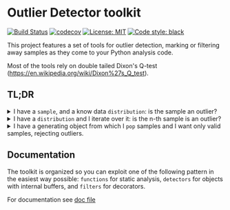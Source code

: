 # Outlier Detector toolkit
[![Build Status](https://travis-ci.com/docet85/outlier_detector.svg?branch=dev)](https://travis-ci.com/docet85/outlier_detector)
[![codecov](https://codecov.io/gh/docet85/outlier_detector/branch/dev/graph/badge.svg)](https://codecov.io/gh/docet85/outlier_detector)
[![License: MIT](https://img.shields.io/badge/License-MIT-blue.svg)](https://opensource.org/licenses/MIT)
[![Code style: black](https://img.shields.io/badge/code%20style-black-000000.svg)](https://github.com/psf/black)


This project features a set of tools for outlier detection, marking or filtering away samples
as they come to your Python analysis code.

Most of the tools rely on double tailed Dixon's Q-test (https://en.wikipedia.org/wiki/Dixon%27s_Q_test).

## TL;DR
<details>
   <summary>I have a <code>sample</code>, and a know data <code>distribution</code>: is the sample an outlier?</summary>

```python
sample = 2.7
distribution = [0.1, 1.1, 4.78, 2.0, 7.2, 5.3]

from outlier_detector.functions import is_outlier
print(is_outlier(distribution, sample))
```

</details>

<details>
   <summary>I have a <code>distribution</code> and I iterate over it: is the n-th sample
   is an outlier?</summary>

```python
distribution = [0.1, 1.1, 4.78, 2.0, 7.2, 5.3, 8.1, -4.1, 5.4]
from outlier_detector.detectors import OutlierDetector
od = OutlierDetector(buffer_samples=5)
for x in distribution:
    print(od.is_outlier(x))
```
</details>

<details>
   <summary>I have a generating object from which I <code>pop</code> samples and I want only valid samples, rejecting outliers.</summary>

```python
distribution = [0.1, 1.1, 4.78, 2.0, 7.2, 5.3, 8.1, -14.1, 5.4]
from outlier_detector.filters import filter_outlier

class MyGen:
    def __init__(self):
        self.cursor = -1

    @filter_outlier()
    def pop(self):
        self.cursor += 1
        return distribution[self.cursor]

g = MyGen()
while True:
    try:
        r = g.pop()
        print(r)
    except IndexError:
        print('No more data')

```
</details>

## Documentation
The toolkit is organized so you can exploit one of the following pattern in the easiest way possible:
`functions` for static analysis, `detectors` for objects with internal buffers, and `filters` for decorators.

For documentation see [doc file](https://github.com/docet85/outlier_detector/blob/dev/DOC.md)
